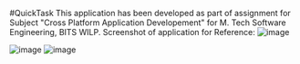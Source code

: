 #QuickTask
This application has been developed as part of assignment for Subject "Cross Platform Application Developement" for M. Tech Software Engineering, BITS WILP.
Screenshot of application for Reference:
![image](https://github.com/user-attachments/assets/f4624c04-678e-4fc2-9c41-40fdcc9b18d5)

![image](https://github.com/user-attachments/assets/0a6718b2-d141-4433-95cf-1724e44e513d)
![image](https://github.com/user-attachments/assets/da419289-27d1-4d1e-89b5-be7f218f0f15)

